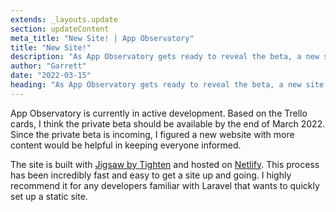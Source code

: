 ```yaml
---
extends: _layouts.update
section: updateContent
meta_title: "New Site! | App Observatory"
title: "New Site!"
description: "As App Observatory gets ready to reveal the beta, a new site to showcase it and provide updates was needed."
author: "Garrett"
date: "2022-03-15"
heading: "As App Observatory gets ready to reveal the beta, a new site to showcase it and provide updates was needed. There are so many exciting things coming!"
---
```

App Observatory is currently in active development. Based on the Trello cards, 
I think the private beta should be available by the end of March 2022. Since 
the private beta is incoming, I figured a new website with more content 
would be helpful in keeping everyone informed.

The site is built with 
<a href="https://jigsaw.tighten.com/" target="_blank">Jigsaw by Tighten</a> 
and hosted on <a href="https://netlify.com" target="_blank">Netlify</a>. 
This process has been incredibly fast and easy to get a site up and going. 
I highly recommend it for any developers familiar with Laravel that wants 
to quickly set up a static site. 

